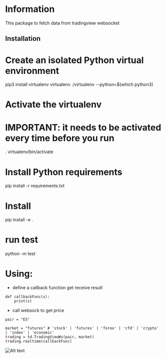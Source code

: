 # Information
This package to fetch data from tradingview websocket
## Installation

# Create an isolated Python virtual environment
pip3 install virtualenv
virtualenv ./virtualenv --python=$(which python3)

# Activate the virtualenv
# IMPORTANT: it needs to be activated every time before you run
. virtualenv/bin/activate

# Install Python requirements
pip install -r requirements.txt

# Install
pip install -e .

# run test
python -m test

# Using:

* define a callback function get receive result

```
def callbackFunc(s):
    print(s)
```

* call websock to get price

```
pair = "ES"

market = "futures" # 'stock' | 'futures' | 'forex' | 'cfd' | 'crypto' | 'index' | 'economic'
trading = td.TradingViewWs(pair, market)
trading.realtime(callbackFunc)
```

![Alt text](https://github.com/dearvn/tradingview_ws/raw/main/console.png?raw=true "result")

